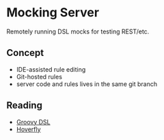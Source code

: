 # Mocking Server

Remotely running DSL mocks for testing REST/etc.

## Concept

- IDE-assisted rule editing
- Git-hosted rules
- server code and rules lives in the same git branch

## Reading

- [Groovy DSL](https://docs.groovy-lang.org/docs/latest/html/documentation/core-domain-specific-languages.html)
- [Hoverfly](https://specto.io/blog/2017/7/7/mocking-http-mockito-style/)
